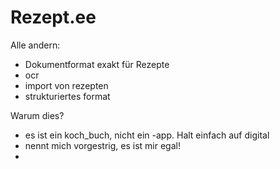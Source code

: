Rezept.ee
=========

Alle andern: 
- Dokumentformat exakt für Rezepte
- ocr
- import von rezepten
- strukturiertes format

Warum dies?
- es ist ein koch_buch, nicht ein -app. Halt einfach auf digital
- nennt mich vorgestrig, es ist mir egal!
- 
